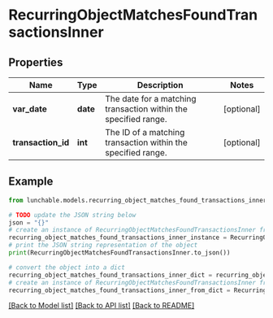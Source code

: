 # RecurringObjectMatchesFoundTransactionsInner

## Properties

| Name               | Type     | Description                                                     | Notes      |
| ------------------ | -------- | --------------------------------------------------------------- | ---------- |
| **var_date**       | **date** | The date for a matching transaction within the specified range. | [optional] |
| **transaction_id** | **int**  | The ID of a matching transaction within the specified range.    | [optional] |

## Example

```python
from lunchable.models.recurring_object_matches_found_transactions_inner import RecurringObjectMatchesFoundTransactionsInner

# TODO update the JSON string below
json = "{}"
# create an instance of RecurringObjectMatchesFoundTransactionsInner from a JSON string
recurring_object_matches_found_transactions_inner_instance = RecurringObjectMatchesFoundTransactionsInner.from_json(json)
# print the JSON string representation of the object
print(RecurringObjectMatchesFoundTransactionsInner.to_json())

# convert the object into a dict
recurring_object_matches_found_transactions_inner_dict = recurring_object_matches_found_transactions_inner_instance.to_dict()
# create an instance of RecurringObjectMatchesFoundTransactionsInner from a dict
recurring_object_matches_found_transactions_inner_from_dict = RecurringObjectMatchesFoundTransactionsInner.from_dict(recurring_object_matches_found_transactions_inner_dict)
```

[[Back to Model list]](../README.md#documentation-for-models) [[Back to API list]](../README.md#documentation-for-api-endpoints) [[Back to README]](../README.md)
